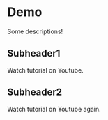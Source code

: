 # Demo

Some descriptions!

## Subheader1

Watch tutorial on Youtube.

## Subheader2

Watch tutorial on Youtube again.
